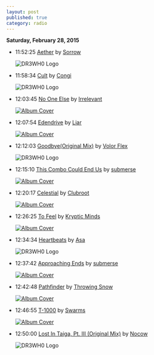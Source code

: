 ```yaml
---
layout: post
published: true
category: radio
---
```


**Saturday, February 28, 2015**

*   11:52:25  [Aether](http://goo.gl/B76tjh) by [Sorrow](http://www.last.fm/music/Sorrow)

    ![DR3WH0 Logo](https://dl.dropboxusercontent.com/u/8239797/DR3WH0.png "DR3WH0 RadioBlog")

*   11:58:34  [Cult](http://goo.gl/O6RarX) by [Congi](http://www.last.fm/music/Congi)

    ![DR3WH0 Logo](https://dl.dropboxusercontent.com/u/8239797/DR3WH0.png "DR3WH0 RadioBlog")

*   12:03:45  [No One Else](http://goo.gl/2ANNJv) by [Irrelevant](http://www.last.fm/music/Irrelevant)

    [![Album Cover](http://userserve-ak.last.fm/serve/174s/96560583.jpg)](http://www.last.fm/music/Irrelevant/Little+Figurines "Little Figurines")

*   12:07:54  [Edendrive](http://goo.gl/YdkT5Q) by [Liar](http://www.last.fm/music/Liar)

    [![Album Cover](http://userserve-ak.last.fm/serve/174s/93315825.jpg)](http://www.last.fm/music/Liar/Spirewards "Spirewards")

*   12:12:03  [Goodbye(Original Mix)](http://goo.gl/7hoNFu) by [Volor Flex](http://www.last.fm/music/Volor+Flex)

    ![DR3WH0 Logo](https://dl.dropboxusercontent.com/u/8239797/DR3WH0.png "DR3WH0 RadioBlog")

*   12:15:10  [This Combo Could End Us](http://goo.gl/TOzBmQ) by [submerse](http://www.last.fm/music/submerse)

    [![Album Cover](http://userserve-ak.last.fm/serve/174s/87897923.jpg)](http://www.last.fm/music/submerse/Algorithms+&+Ghosts "Algorithms & Ghosts")

*   12:20:17  [Celestial](http://goo.gl/sb1JMD) by [Clubroot](http://www.last.fm/music/Clubroot)

    [![Album Cover](http://userserve-ak.last.fm/serve/174s/77039850.jpg)](http://www.last.fm/music/Clubroot/III:+MMXII "III: MMXII")

*   12:26:25  [To Feel](http://goo.gl/SAF1TR) by [Kryptic Minds](http://www.last.fm/music/Kryptic+Minds)

    [![Album Cover](http://userserve-ak.last.fm/serve/174s/99318551.jpg)](http://www.last.fm/music/Kryptic+Minds/Namaste+EP "Namaste EP")

*   12:34:34  [Heartbeats](http://goo.gl/QHGGqP) by [Asa](http://www.last.fm/music/Asa)

    ![DR3WH0 Logo](https://dl.dropboxusercontent.com/u/8239797/DR3WH0.png "DR3WH0 RadioBlog")

*   12:37:42  [Approaching Ends](http://goo.gl/6VaZng) by [submerse](http://www.last.fm/music/submerse)

    [![Album Cover](http://userserve-ak.last.fm/serve/174s/100371485.png)](http://www.last.fm/music/submerse/Slow+Waves "Slow Waves")

*   12:42:48  [Pathfinder](http://goo.gl/wtJCkA) by [Throwing Snow](http://www.last.fm/music/Throwing+Snow)

    [![Album Cover](http://userserve-ak.last.fm/serve/174s/99190969.png)](http://www.last.fm/music/Throwing+Snow/Mosaic "Mosaic")

*   12:46:55  [T-1000](http://goo.gl/lLmyiu) by [Swarms](http://www.last.fm/music/Swarms)

    [![Album Cover](http://userserve-ak.last.fm/serve/174s/96587439.jpg)](http://www.last.fm/music/Swarms/Old+Raves+End "Old Raves End")

*   12:50:00  [Lost In Taiga, Pt. III (Original Mix)](http://goo.gl/FUDGgv) by [Nocow](http://www.last.fm/music/Nocow)

    ![DR3WH0 Logo](https://dl.dropboxusercontent.com/u/8239797/DR3WH0.png "DR3WH0 RadioBlog")

